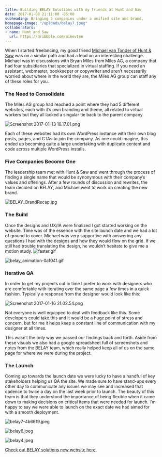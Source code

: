 ```yaml
---
title: Building BELAY Solutions with my friends at Hunt and Saw
date: 2017-01-08 21:11:00 -05:00
subheading: Bringing 5 companies under a unified site and brand.
homepage-image: "/uploads/belay7.jpeg"
collaborators:
- name: Hunt and Saw
  url: https://dribbble.com/mikevtee
---
```


When I started freelancing, my good friend [Michael van Tonder of Hunt & Saw](https://dribbble.com/huntandsaw) was on a similar path and had a lead on an interesting challenge. Michael was in discussions with Bryan Miles from Miles AG, a company that had four subsidiaries that specialized in virtual staffing. If you need an assistant, webmaster, bookkeeper or copywriter and aren’t necessarily worried about where in the world they are, the Miles AG group can staff any of these roles for you.

### The Need to Consolidate
The Miles AG group had reached a point where they had 5 different websites, each with it’s own branding and theme, all related to virtual workers but they all lacked a singular tie back to the parent company.

![Screenshot 2017-01-13 16.17.01.png](/uploads/Screenshot%202017-01-13%2016.17.01.png)

Each of these websites had its own WordPress instance with their own blog posts, pages, and CTAs to join the company. As one could imagine, this ended up becoming quite a large undertaking with duplicate content and code across multiple WordPress installs.

### Five Companies Become One
The leadership team met with Hunt & Saw and went through the process of finding a single name that would be synonymous with their company’s values and offerings. After a few rounds of discussion and rewrites, the team decided on BELAY, and Michael went to work on creating the new brand.

![BELAY_BrandRecap.jpg](/uploads/BELAY_BrandRecap.jpg)

### The Build

Once the designs and UX/IA were finalized I got started working on the website. Time was of the essence with the site launch date and we had a lot of ground to cover. Michael was very supportive with answering any questions I had with the designs and how they would flow on the grid. If we still had trouble translating the design, he wouldn’t hesitate to give me a motion study.
![faster.gif](/uploads/faster.gif)

![belay_animation-0a1041.gif](/uploads/belay_animation-0a1041.gif)

### Iterative QA
In order to get my projects out in time I prefer to work with designers who are comfortable with iterating over the same page a few times in a quick fashion. Typically a response from the designer would look like this:
  
![Screenshot 2017-01-16 21.02.54.png](/uploads/Screenshot%202017-01-16%2021.02.54.png)  

Not everyone is well equipped to deal with feedback like this. Some developers could take this and it would be a huge point of stress and concern, but for me it helps keep a constant line of communication with my designer at all times. 

This wasn’t the only way we passed our findings back and forth. Aside from these visuals we also had a google spreadsheet full of screenshots and notes from the BELAY team, which really helped keep all of us on the same page for where we were during the project.

### The Launch
Coming up towards the launch date we were lucky to have a handful of key stakeholders helping us QA the site. We made sure to have stand-ups every other day to communicate any issues we may see and increased that cadence to twice a day on the last week prior to launch. The beauty of this team is that they understood the importance of being flexible when it came down to making decisions on critical items that were needed for launch.  I’m happy to say we were able to launch on the exact date we had aimed for with a smooth deployment.

![belay7-4b66f9.jpeg](/uploads/belay7-4b66f9.jpeg)

![belay6.jpeg](/uploads/belay6.jpeg)

![belay4.jpeg](/uploads/belay4.jpeg)

[Check out BELAY solutions new website here.](https://belaysolutions.com)

